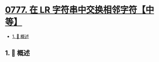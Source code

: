 # [0777. 在 LR 字符串中交换相邻字符【中等】](https://github.com/tnotesjs/TNotes.leetcode/tree/main/notes/0777.%20%E5%9C%A8%20LR%20%E5%AD%97%E7%AC%A6%E4%B8%B2%E4%B8%AD%E4%BA%A4%E6%8D%A2%E7%9B%B8%E9%82%BB%E5%AD%97%E7%AC%A6%E3%80%90%E4%B8%AD%E7%AD%89%E3%80%91)

<!-- region:toc -->

- [1. 📝 概述](#1--概述)

<!-- endregion:toc -->

## 1. 📝 概述
